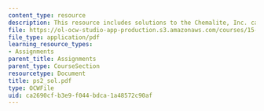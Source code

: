 ```yaml
---
content_type: resource
description: This resource includes solutions to the Chemalite, Inc. case problems.
file: https://ol-ocw-studio-app-production.s3.amazonaws.com/courses/15-501-introduction-to-financial-and-managerial-accounting-spring-2004/ca2690cfb3e9f044bdca1a48572c90af_ps2_sol.pdf
file_type: application/pdf
learning_resource_types:
- Assignments
parent_title: Assignments
parent_type: CourseSection
resourcetype: Document
title: ps2_sol.pdf
type: OCWFile
uid: ca2690cf-b3e9-f044-bdca-1a48572c90af
---
```

